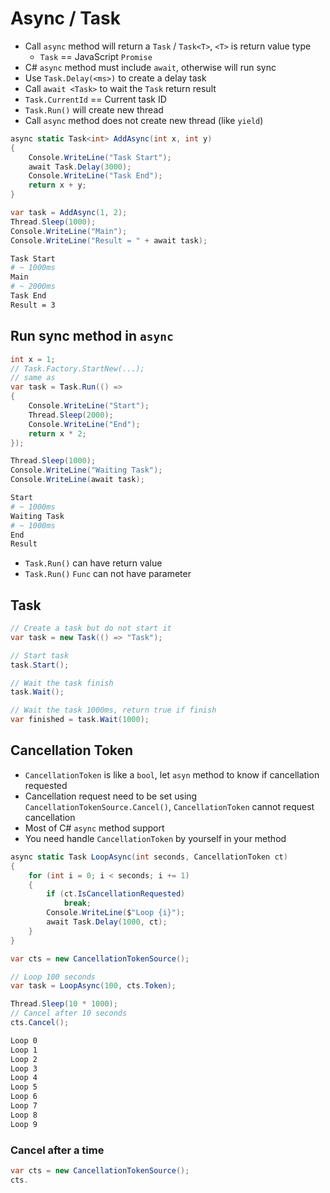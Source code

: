 # Async / Task

- Call `async` method will return a `Task` / `Task<T>`, `<T>` is return value type
  - `Task` == JavaScript `Promise`
- C# `async` method must include `await`, otherwise will run sync
- Use `Task.Delay(<ms>)` to create a delay task
- Call `await <Task>` to wait the `Task` return result
- `Task.CurrentId` == Current task ID
- `Task.Run()` will create new thread
- Call `async` method does not create new thread (like `yield`)

```cs
async static Task<int> AddAsync(int x, int y)
{
    Console.WriteLine("Task Start");
    await Task.Delay(3000);
    Console.WriteLine("Task End");
    return x + y;
}

var task = AddAsync(1, 2);
Thread.Sleep(1000);
Console.WriteLine("Main");
Console.WriteLine("Result = " + await task);
```

```bash
Task Start
# ~ 1000ms
Main
# ~ 2000ms
Task End
Result = 3
```

## Run sync method in `async`

```cs
int x = 1;
// Task.Factory.StartNew(...);
// same as
var task = Task.Run(() =>
{
    Console.WriteLine("Start");
    Thread.Sleep(2000);
    Console.WriteLine("End");
    return x * 2;
});

Thread.Sleep(1000);
Console.WriteLine("Waiting Task");
Console.WriteLine(await task);
```

```bash
Start
# ~ 1000ms
Waiting Task
# ~ 1000ms
End
Result
```

- `Task.Run()` can have return value
- `Task.Run()` `Func` can not have parameter

## Task

```cs
// Create a task but do not start it
var task = new Task(() => "Task");

// Start task
task.Start();

// Wait the task finish
task.Wait();

// Wait the task 1000ms, return true if finish
var finished = task.Wait(1000);
```

## Cancellation Token

- `CancellationToken` is like a `bool`, let `asyn` method to know if cancellation requested
- Cancellation request need to be set using `CancellationTokenSource.Cancel()`, `CancellationToken` cannot request cancellation
- Most of C# `async` method support
- You need handle `CancellationToken` by yourself in your method

```cs
async static Task LoopAsync(int seconds, CancellationToken ct)
{
    for (int i = 0; i < seconds; i += 1)
    {
        if (ct.IsCancellationRequested)
            break;
        Console.WriteLine($"Loop {i}");
        await Task.Delay(1000, ct);
    }
}

var cts = new CancellationTokenSource();

// Loop 100 seconds
var task = LoopAsync(100, cts.Token);

Thread.Sleep(10 * 1000);
// Cancel after 10 seconds
cts.Cancel();
```

```bash
Loop 0
Loop 1
Loop 2
Loop 3
Loop 4
Loop 5
Loop 6
Loop 7
Loop 8
Loop 9
```

### Cancel after a time

```cs
var cts = new CancellationTokenSource();
cts.
```
